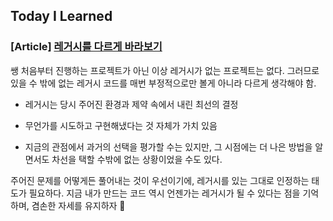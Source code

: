 ## Today I Learned

### [Article] [레거시를 다르게 바라보기](https://blogbyash.com/what-i-learned/legacy/)

쌩 처음부터 진행하는 프로젝트가 아닌 이상 레거시가 없는 프로젝트는 없다.
그러므로 있을 수 밖에 없는 레거시 코드를 매번 부정적으로만 볼게 아니라 다르게 생각해야 함.

- 레거시는 당시 주어진 환경과 제약 속에서 내린 최선의 결정

- 무언가를 시도하고 구현해냈다는 것 자체가 가치 있음

- 지금의 관점에서 과거의 선택을 평가할 수는 있지만, 그 시점에는 더 나은 방법을 알면서도 차선을 택할 수밖에 없는 상황이었을 수도 있다.

주어진 문제를 어떻게든 풀어내는 것이 우선이기에, 레거시를 있는 그대로 인정하는 태도가 필요하다.
지금 내가 만드는 코드 역시 언젠가는 레거시가 될 수 있다는 점을 기억하며, 겸손한 자세를 유지하자 💭
